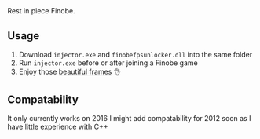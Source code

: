 ##
Rest in piece Finobe.

## Usage
1. Download `injector.exe` and `finobefpsunlocker.dll` into the same folder
2. Run `injector.exe` before or after joining a Finobe game
3. Enjoy those [beautiful frames](https://i.imgur.com/vsLf04O.png) 👌

## Compatability
It only currently works on 2016 I might add compatability for 2012 soon as I have little experience with C++
